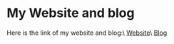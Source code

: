 # My Website and blog

Here is the link of my website and blog:\\
[Website](http://raoumer.github.io/)\\
[Blog](http://raoumer.github.io/indexblog)
